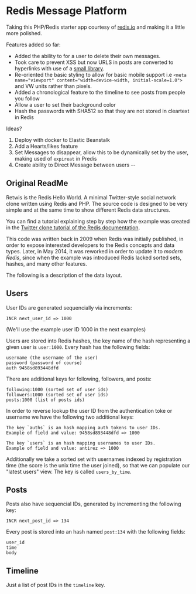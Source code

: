 
# Redis Message Platform

Taking this PHP/Redis starter app courtesy of [redis.io](redis.io) and making it a little more polished.

Features added so far:

* Added the ability to for a user to delete their own messages. 
* Took care to prevent XSS but now URLS in posts are converted to hyperlinks with use of a [small library](https://github.com/kwi-dk/UrlLinker).
* Re-oriented the basic styling to allow for basic mobile support i.e `<meta name="viewport" content="width=device-width, initial-scale=1.0">` and VW units rather than pixels.
* Added a chronological feature to the timeline to see posts from people you follow
* Allow a user to set their background color
* Hash the passwords with SHA512 so that they are not stored in cleartext in Redis


Ideas?
1. Deploy with docker to Elastic Beanstalk
2. Add a Hearts/likes feature
3. Set Messages to disappear, allow this to be dynamically set by the user, making used of `expireat` in Predis
4. Create ability to Direct Message between users
-- 

## Original ReadMe

Retwis is the Redis Hello World. A minimal Twitter-style social network clone
written using Redis and PHP. The source code is designed to be very simple and
at the same time to show different Redis data structures.

You can find a tutorial explaining step by step how the example was created
in the [Twitter clone tutorial of the Redis documentation](http://redis.io/topics/twitter-clone).

This code was written back in 2009 when Redis was initially published, in order
to expose interested developers to the Redis concepts and data types.
Later, in May 2014, it was reworked in order to update it to *modern Redis*,
since when the example was introduced Redis lacked sorted sets, hashes,
and many other features.

The following is a description of the data layout.

Users
---

User IDs are generated sequencially via increments:

    INCR next_user_id => 1000

(We'll use the example user ID 1000 in the next examples)

Users are stored into Redis hashes, the key name of the hash representing a
given user is `user:1000`. Every hash has the following fields:

    username (the username of the user)
    password (password of course)
    auth 9458sd893448dfd

There are additional keys for following, followers, and posts:

    following:1000 (sorted set of user ids)
    followers:1000 (sorted set of user ids)
    posts:1000 (list of posts ids)

In order to reverse lookup the user ID from the authentication toke or
username we have the following two additional keys:

    The key `auths` is an hash mapping auth tokens to user IDs.
    Example of field and value: 9458sd893448dfd => 1000

    The key `users` is an hash mapping usernames to user IDs.
    Example of field and value: antirez => 1000

Additionally we take a sorted set with usernames indexed by registration
time (the score is the unix time the user joined), so that we can populate
our "latest users" view. The key is called `users_by_time`.

Posts
---

Posts also have sequencial IDs, generated by incrementing the following key:

    INCR next_post_id => 134

Every post is stored into an hash named `post:134` with the following
fields:

    user_id
    time
    body

Timeline
---

Just a list of post IDs in the `timeline` key.
